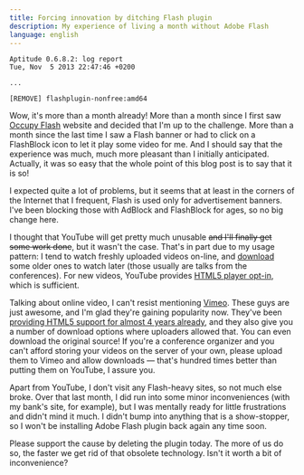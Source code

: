 ```yaml
---
title: Forcing innovation by ditching Flash plugin
description: My experience of living a month without Adobe Flash
language: english
---
```


```
Aptitude 0.6.8.2: log report
Tue, Nov  5 2013 22:47:46 +0200

...

[REMOVE] flashplugin-nonfree:amd64
```

Wow, it's more than a month already! More than a month since I first saw
[Occupy Flash][occupyflash] website and decided that I'm up to the challenge.
More than a month since the last time I saw a Flash banner or had to click on
a FlashBlock icon to let it play some video for me. And I should say that the
experience was much, much more pleasant than I initially anticipated. Actually,
it was so easy that the whole point of this blog post is to say that it is so!

I expected quite a lot of problems, but it seems that at least in the corners of
the Internet that I frequent, Flash is used only for advertisement banners. I've
been blocking those with AdBlock and FlashBlock for ages, so no big change here.

I thought that YouTube will get pretty much unusable <strike>and I'll finally
get some work done</strike>, but it wasn't the case. That's in part due to my
usage pattern: I tend to watch freshly uploaded videos on-line, and
[download][savefrom] some older ones to watch later (those usually are talks
from the conferences). For new videos, YouTube provides [HTML5 player
opt-in][youtubehtml5], which is sufficient.

Talking about online video, I can't resist mentioning [Vimeo][vimeo]. These
guys are just awesome, and I'm glad they're gaining popularity now. They've
been [providing HTML5 support for almost 4 years already][vimeohtml5], and they
also give you a number of download options where uploaders allowed that. You
can even download the original source! If you're a conference organizer and you
can't afford storing your videos on the server of your own, please upload them
to Vimeo and allow downloads — that's hundred times better than putting them on
YouTube, I assure you.

Apart from YouTube, I don't visit any Flash-heavy sites, so not much else broke.
Over that last month, I did run into some minor inconveniences (with my bank's
site, for example), but I was mentally ready for little frustrations and didn't
mind it much. I didn't bump into anything that is a show-stopper, so I won't be
installing Adobe Flash plugin back again any time soon.

Please support the cause by deleting the plugin today. The more of us do so, the
faster we get rid of that obsolete technology. Isn't it worth a bit of
inconvenience?

[occupyflash]: http://occupyflash.org/ "Occupy Flash"
[youtubehtml5]: https://www.youtube.com/html5 "YouTube HTML5 player"
[vimeohtml5]: https://vimeo.com/blog/post:268 "Vimeo 
    Staff Blog / Try our new HTML5 player!"
[savefrom]: http://en.savefrom.net/ "savefrom.net - we help download files from
    many popular sites"
[vimeo]: https://vimeo.com/ "Vimeo"
